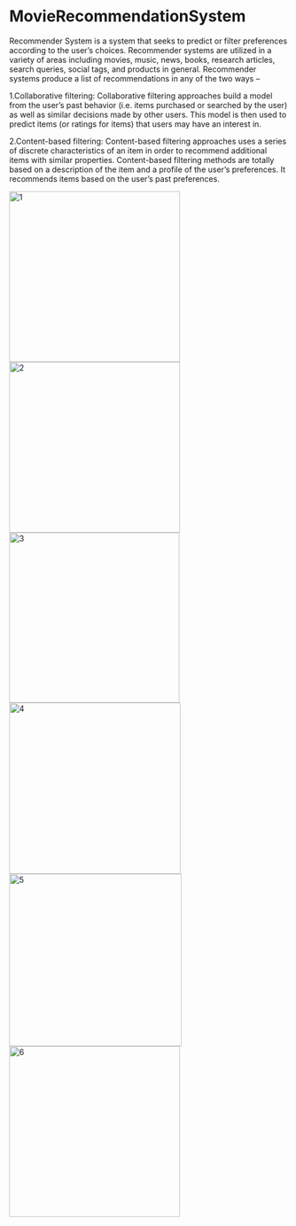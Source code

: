 # MovieRecommendationSystem


Recommender System is a system that seeks to predict or filter preferences according to the user’s choices. Recommender systems are utilized in a variety of areas including movies, music, news, books, research articles, search queries, social tags, and products in general. 
Recommender systems produce a list of recommendations in any of the two ways – 
 

1.Collaborative filtering: Collaborative filtering approaches build a model from the user’s past behavior (i.e. items purchased or searched by the user) as well as similar decisions made by other users. This model is then used to predict items (or ratings for items) that users may have an interest in.


2.Content-based filtering: Content-based filtering approaches uses a series of discrete characteristics of an item in order to recommend additional items with similar properties. Content-based filtering methods are totally based on a description of the item and a profile of the user’s preferences. It recommends items based on the user’s past preferences.



<img width="308" alt="1" src="https://user-images.githubusercontent.com/75431079/131571592-7d00d73d-8c5d-400c-9b1e-d017b7aa92cf.png">
<img width="308" alt="2" src="https://user-images.githubusercontent.com/75431079/131571618-a0c6ece7-65b4-4399-8f73-bcdda7fe6ae5.png">
<img width="307" alt="3" src="https://user-images.githubusercontent.com/75431079/131571629-5e43b2d9-4548-4d1b-8963-50a1b50c2ea9.png">
<img width="309" alt="4" src="https://user-images.githubusercontent.com/75431079/131571633-89561ee2-1cda-4669-bf53-8eac136f5c53.png">
<img width="311" alt="5" src="https://user-images.githubusercontent.com/75431079/131571639-4e85ee97-4e89-40b0-9ace-c77a31223ef3.png">
<img width="308" alt="6" src="https://user-images.githubusercontent.com/75431079/131571653-f90c09e5-4524-434a-b0b3-d20f7fa3cb90.png">
